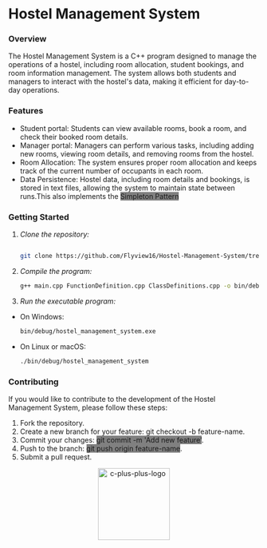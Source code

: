 # Hostel Management System

### Overview
The Hostel Management System is a C++ program designed to manage the operations of a hostel, including room allocation, student bookings, and room information management. The system allows both students and managers to interact with the hostel's data, making it efficient for day-to-day operations.

### Features
- Student portal: Students can view available rooms, book a room, and check their booked room details.
- Manager portal: Managers can perform various tasks, including adding new rooms, viewing room details, and removing rooms from the hostel.
- Room Allocation: The system ensures proper room allocation and keeps track of the current number of occupants in each room.
- Data Persistence: Hostel data, including room details and bookings, is stored in text files, allowing the system to maintain state between runs.This also implements the <span style="background-color: grey;color: blueaccent">Simpleton Pattern</span>


### Getting Started
1. *Clone the repository:*

   ```bash

   git clone https://github.com/Flyview16/Hostel-Management-System/tree/master/Hostel%20Management%20System

2. *Compile the program:*
    
    ```bash
    g++ main.cpp FunctionDefinition.cpp ClassDefinitions.cpp -o bin/debug/hostel_management_system

3. *Run the executable program:*
- On Windows:

    ```bash
    bin/debug/hostel_management_system.exe

- On Linux or macOS:

    ```bash
    ./bin/debug/hostel_management_system


### Contributing
If you would like to contribute to the development of the Hostel Management System, please follow these steps:

1. Fork the repository.
2. Create a new branch for your feature: git checkout -b feature-name.
3. Commit your changes:  <span style="background-color: grey"> git commit -m 'Add new feature'</span>.
4. Push to the branch:  <span style="background-color: grey"> git push origin feature-name</span>.
5. Submit a pull request.

<p align = "center">
<img width="144" height="144" src="https://img.icons8.com/fluency/144/c-plus-plus-logo.png" alt="c-plus-plus-logo"/>
</p>
